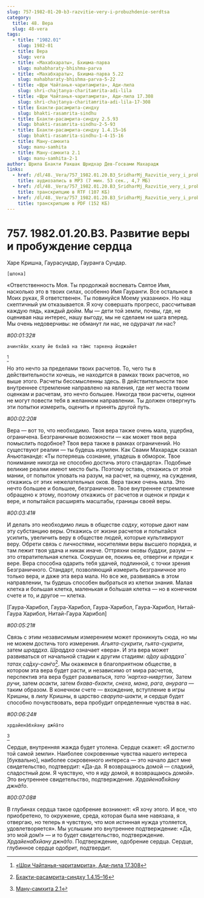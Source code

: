 ```yaml
---
slug: 757-1982-01-20-b3-razvitie-very-i-probuzhdenie-serdtsa
category:
  title: 48. Вера
  slug: 48-vera
tags:
  - title: "1982.01"
    slug: 1982-01
  - title: Вера
    slug: vera
  - title: «Махабхараты», Бхишма-парва
    slug: mahabharaty-bhishma-parva
  - title: «Махабхараты», Бхишма-парва 5.22
    slug: mahabharaty-bhishma-parva-5-22
  - title: «Шри Чайтанья-чаритамрита», Ади-лила
    slug: shri-chajtanya-charitamrita-adi-lila
  - title: «Шри Чайтанья-чаритамрита», Ади-лила 17.308
    slug: shri-chajtanya-charitamrita-adi-lila-17-308
  - title: Бхакти-расамрита-синдху
    slug: bhakti-rasamrita-sindhu
  - title: Бхакти-расамрита-синдху 2.5.93
    slug: bhakti-rasamrita-sindhu-2-5-93
  - title: Бхакти-расамрита-синдху 1.4.15–16
    slug: bhakti-rasamrita-sindhu-1-4-15-16
  - title: Ману-самхита
    slug: manu-samhita
  - title: Ману-самхита 2.1
    slug: manu-samhita-2-1
author: Шрила Бхакти Ракшак Шридхар Дев-Госвами Махарадж
links:
  - href: /dl/48._Vera/757_1982.01.20.B3_SridharMj_Razvitie_very_i_probujdenie_serdca.mp3
    title: аудиозапись в MP3 (7 мин. 53 сек., 4,7 МБ)
  - href: /dl/48._Vera/757_1982.01.20.B3_SridharMj_Razvitie_very_i_probujdenie_serdca.rtf
    title: транскрипцию в RTF (107 КБ)
  - href: /dl/48._Vera/757_1982.01.20.B3_SridharMj_Razvitie_very_i_probujdenie_serdca.pdf
    title: транскрипцию в PDF (152 КБ)
---
```


# 757. 1982.01.20.B3. Развитие веры и пробуждение сердца

Харе Кришна, Гаурасундар, Гауранга Сундар.

    [шлока]

«Ответственность Моя. Ты продолжай воспевать Святое Имя, насколько это в твоих силах, особенно Имя Гауранги. Все остальное в Моих руках, Я ответственен. Ты повинуйся Моему указанию». Но наш скептичный ум отказывается. Я хочу совершать прогресс, рассчитывая каждую пядь, каждый дюйм. Мы — дети той земли, почвы, где, не оценивая наш интерес, нашу выгоду, мы не сделаем ни шага вперед. Мы очень недоверчивы: не обманут ли нас, не одурачат ли нас?

*#00:01:32#*

    ачинтйа̄х̣ кхалу йе бха̄ва̄ на та̄м̇с таркен̣а йоджайет
[^_ftn1]

Но это нечто за пределами твоих расчетов. То, чего ты в действительности хочешь, не находится в рамках твоих расчетов, но выше этого. Расчеты бессмысленны здесь. В действительности твое внутреннее стремление направлено на явления, где нет места твоим оценкам и расчетам, это нечто большее. Никогда твои расчеты, оценки не могут повести тебя в желанном направлении. Ты должен отвергнуть эти попытки измерить, оценить и принять другой путь.

*#00:02:20#*

Вера — вот то, что необходимо. Твоя вера также очень мала, ущербна, ограничена. Безграничные возможности — как может твоя вера помыслить подобное? Твоя вера также в рамках ограничений. Но существуют реалии — ты будешь изумлен. Как Свами Махарадж сказал Ачьютананде: «Ты потеряешь сознание, упадешь в обморок. Твое понимание никогда не способно достичь этого стандарта». Подобные великие реалии имеют место быть. Поэтому оставь, откажись от этой мании, от попыток уповать на разум, на расчет, на оценку, на суждения, откажись от этих нежелательных оков. Вера также очень мала. Это нечто большее и большее, безграничное. Твое внутреннее стремление обращено к этому, поэтому откажись от расчетов и оценок и приди к вере, и попытайся расширять масштабы, границы своей веры.

*#00:03:41#*

И делать это необходимо лишь в обществе *садху*, которые дают нам эту субстанцию веры. Откажись от жизни расчетов и попытайся усилить, увеличить веру в обществе людей, которые культивируют веру. Обрети связь с личностями, носителями веры высшего порядка, и там лежит твоя удача и никак иначе. Оттряхни оковы *буддхи*, разум — это отвратительная клетка. Сокруши ее, покинь ее, отвергни и приди к вере. Вера способна одарить тебя удачей, подлинной, с точки зрения Безграничного. Стандарт, позволяющий измерить безграничное это только вера, и даже эта вера мала. Но все же, развиваясь в этом направлении, ты будешь способен выбраться из клетки знания. Малая клетка и большая клетка, маленькая и бо́льшая клетка — но в конечном счете и то, и другое — клетка.

[Гаура-Харибол, Гаура-Харибол, Гаура-Харибол, Гаура-Харибол, Нитай-Гаура Харибол, Нитай-Гаура Харибол]

*#00:05:21#*

Связь с этим независимым измерением может проникнуть сюда, но мы не можем достичь того измерения. *Агьята-сукрити*, *гьята-сукрити*, затем *шраддха*. *Шраддха* означает «вера». И эта вера может развиваться от начальной стадии к другим стадиям: *а̄дау ш́раддха̄ татах̣ са̄дху-сан̇го*[^_ftn2]. Мы окажемся в благоприятном обществе, в котором эта вера будет расти, и независимо от мира расчетов, перспектив эта вера будет развиваться, *тато ’нартха-нивр̣ттих̣*. Затем *ручи*, затем *асакти*, затем *бхава-бхакти*, *снеха*, *мана*, *рага*, *анурага* — таким образом. В конечном счете — вхождение, вступление в игры Кришны, в *лилу* Кришны, в царство *сварупа-шакти*, и сердце будет способно почувствовать, вера пробудит определенные чувства в нас.

*#00:06:24#*

    хр̣дайена̄бхйану джн̃а̄то
[^_ftn3]

Сердце, внутренняя жажда будет утолена. Сердце скажет: «Я достигло той самой земли». Наиболее сокровенные чувства нашего интереса [буквально], наиболее сокровенного интереса — это начало даст мне свидетельство, подтвердит: «Да-да. Я возвращаюсь домой — сладкий, сладостный дом. Я чувствую, что я иду домой, я возвращаюсь домой». Это внутреннее свидетельство, подтверждение. *Хр̣дайена̄бхйану джн̃а̄то*.

*#00:07:08#*

В глубинах сердца такое одобрение возникнет: «Я хочу этого. И все, что приобретено, то окружение, среда, которая была мне навязана, я отвергаю, но теперь я чувствую, что моя истинная нужда утоляется, удовлетворяется». Мы услышим это внутреннее подтверждение: «Да, это мой дом!» — и то будет свидетельство, подтверждение. *Хр̣дайена̄бхйану джн̃а̄то*. Подтверждение, одобрение сердца. Сердце, глубинное сердце одобрит, подтвердит.



[^_ftn1]: [«Шри Чайтанья-чаритамрита», Ади-лила 17.308](../notes/shri-chajtanya-charitamrita-adi-lila/shri-chajtanya-charitamrita-adi-lila-17-308.md)

[^_ftn2]: [Бхакти-расамрита-синдху 1.4.15–16](../notes/bhakti-rasamrita-sindhu/bhakti-rasamrita-sindhu-1-4-15-16.md)

[^_ftn3]: [Ману-самхита 2.1](../notes/manu-samhita/manu-samhita-2-1.md)
